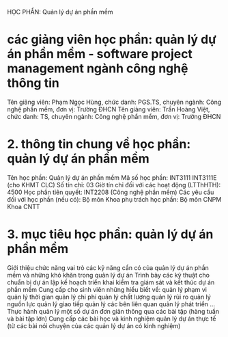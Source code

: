HỌC PHẦN: Quản lý dự án phần mềm
# các giảng viên học phần: quản lý dự án phần mềm - software project management ngành công nghệ thông tin
Tên giảng viên: Phạm Ngọc Hùng, chức danh: PGS.TS, chuyên ngành: Công nghệ phần mềm, đơn vị: Trường ĐHCN
Tên giảng viên: Trần Hoàng Việt, chức danh: TS, chuyên ngành: Công nghệ phần mềm, đơn vị: Trường ĐHCN
# 2. thông tin chung về học phần: quản lý dự án phần mềm
Tên học phần: Quản lý dự án phần mềm
Mã số học phần: INT3111 INT3111E (cho KHMT CLC) Số tín chỉ: 03 Giờ tín chỉ đối với các hoạt động (LTThHTH): 4500 Học phần tiên quyết: INT2208 (Công nghệ phần mềm) Các yêu cầu đối với học phần (nếu có): Bộ môn Khoa phụ trách học phần: Bộ môn CNPM Khoa CNTT
# 3. mục tiêu học phần: quản lý dự án phần mềm
Giới thiệu chức năng vai trò các kỹ năng cần có của quản lý dự án phần mềm và những khó khăn trong quản lý dự án Trình bày các kỹ thuật cho chuẩn bị dự án lập kế hoạch triển khai kiểm tra giám sát và kết thúc dự án phần mềm Cung cấp cho sinh viên những hiểu biết về: quản lý phạm vi quản lý thời gian quản lý chi phí quản lý chất lượng quản lý rủi ro quản lý nguồn lực quản lý giao tiếp quản lý các bên liên quan quản lý phát triển ... Thực hành quản lý một số dự án đơn giản thông qua các bài tập (hàng tuần và bài tập lớn) Cung cấp các bài học và kinh nghiệm quản lý dự án thực tế (từ các bài nói chuyện của các quản lý dự án có kinh nghiệm)
